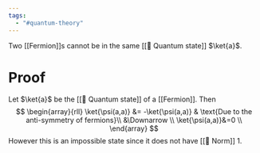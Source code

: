 ```yaml
---
tags:
  - "#quantum-theory"
---
```

Two [[Fermion]]s cannot be in the same [[📘 Quantum state]] $\ket{a}$.

# Proof
Let $\ket{a}$ be the [[📘 Quantum state]] of a [[Fermion]]. Then
$$
\begin{array}{rll}
\ket{\psi(a,a)} &= -\ket{\psi(a,a)} & \text{Due to the anti-symmetry of fermions}\\
&\Downarrow \\
\ket{\psi(a,a)}&=0 \\
\end{array}
$$
However this is an impossible state since it does not have [[📘 Norm]] 1.